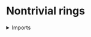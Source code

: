 #  Nontrivial rings

<details><summary>Imports</summary>
```agda
module ring-theory.nontrivial-rings where

open import foundation.identity-types
open import foundation.negation
open import foundation.propositions
open import foundation.sets
open import foundation.universe-levels

open import ring-theory.rings
```
</details>

## Idea

Nontrivial rings are rings in which `0 ≠ 1`.

## Definition

```agda
is-nontrivial-ring-Prop : {l : Level} → Ring l → Prop l
is-nontrivial-ring-Prop R =
  neg-Prop (Id-Prop (set-Ring R) (zero-Ring R) (one-Ring R))

is-nontrivial-Ring : {l : Level} → Ring l → UU l
is-nontrivial-Ring R = type-Prop (is-nontrivial-ring-Prop R)

is-prop-is-nontrivial-Ring :
  {l : Level} (R : Ring l) → is-prop (is-nontrivial-Ring R)
is-prop-is-nontrivial-Ring R = is-prop-type-Prop (is-nontrivial-ring-Prop R)
```
